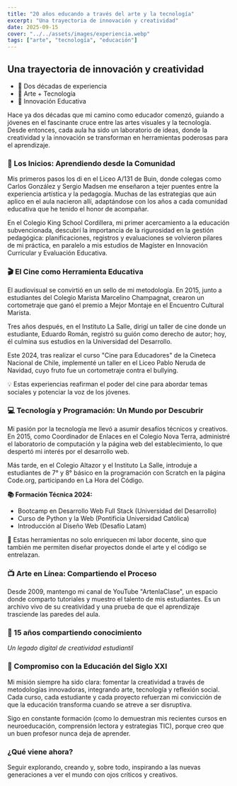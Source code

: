 ```yaml
---
title: "20 años educando a través del arte y la tecnología"
excerpt: "Una trayectoria de innovación y creatividad"
date: 2025-09-15
cover: "../../assets/images/experiencia.webp"
tags: ["arte", "tecnología", "educación"]
---
```


## Una trayectoria de innovación y creatividad

- 📅 Dos décadas de experiencia
- 🎨 Arte + Tecnología
- 🚀 Innovación Educativa

Hace ya dos décadas que mi camino como educador comenzó, guiando a jóvenes en el fascinante cruce entre las artes visuales y la tecnología. Desde entonces, cada aula ha sido un laboratorio de ideas, donde la creatividad y la innovación se transforman en herramientas poderosas para el aprendizaje.

### 🌱 Los Inicios: Aprendiendo desde la Comunidad

Mis primeros pasos los di en el Liceo A/131 de Buin, donde colegas como Carlos González y Sergio Madsen me enseñaron a tejer puentes entre la experiencia artística y la pedagogía. Muchas de las estrategias que aún aplico en el aula nacieron allí, adaptándose con los años a cada comunidad educativa que he tenido el honor de acompañar.

En el Colegio King School Cordillera, mi primer acercamiento a la educación subvencionada, descubrí la importancia de la rigurosidad en la gestión pedagógica: planificaciones, registros y evaluaciones se volvieron pilares de mi práctica, en paralelo a mis estudios de Magíster en Innovación Curricular y Evaluación Educativa.

### 🎬 El Cine como Herramienta Educativa

El audiovisual se convirtió en un sello de mi metodología. En 2015, junto a estudiantes del Colegio Marista Marcelino Champagnat, crearon un cortometraje que ganó el premio a Mejor Montaje en el Encuentro Cultural Marista.

Tres años después, en el Instituto La Salle, dirigí un taller de cine donde un estudiante, Eduardo Román, registró su guión como derecho de autor; hoy, él culmina sus estudios en la Universidad del Desarrollo.

Este 2024, tras realizar el curso "Cine para Educadores" de la Cineteca Nacional de Chile, implementé un taller en el Liceo Pablo Neruda de Navidad, cuyo fruto fue un cortometraje contra el bullying.

💡 Estas experiencias reafirman el poder del cine para abordar temas sociales y potenciar la voz de los jóvenes.

### 💻 Tecnología y Programación: Un Mundo por Descubrir

Mi pasión por la tecnología me llevó a asumir desafíos técnicos y creativos. En 2015, como Coordinador de Enlaces en el Colegio Nova Terra, administré el laboratorio de computación y la página web del establecimiento, lo que despertó mi interés por el desarrollo web.

Más tarde, en el Colegio Altazor y el Instituto La Salle, introduje a estudiantes de 7° y 8° básico en la programación con Scratch en la página Code.org, participando en La Hora del Código.

**📚 Formación Técnica 2024:**

- Bootcamp en Desarrollo Web Full Stack (Universidad del Desarrollo)
- Curso de Python y la Web (Pontificia Universidad Católica)
- Introducción al Diseño Web (Desafío Latam)

🔗 Estas herramientas no solo enriquecen mi labor docente, sino que también me permiten diseñar proyectos donde el arte y el código se entrelazan.

### 📺 Arte en Línea: Compartiendo el Proceso

Desde 2009, mantengo mi canal de YouTube "ArtenlaClase", un espacio donde comparto tutoriales y muestro el talento de mis estudiantes. Es un archivo vivo de su creatividad y una prueba de que el aprendizaje trasciende las paredes del aula.

### 🎨 15 años compartiendo conocimiento

_Un legado digital de creatividad estudiantil_

### 🚀 Compromiso con la Educación del Siglo XXI

Mi misión siempre ha sido clara: fomentar la creatividad a través de metodologías innovadoras, integrando arte, tecnología y reflexión social. Cada curso, cada estudiante y cada proyecto refuerzan mi convicción de que la educación transforma cuando se atreve a ser disruptiva.

Sigo en constante formación (como lo demuestran mis recientes cursos en neuroeducación, comprensión lectora y estrategias TIC), porque creo que un buen profesor nunca deja de aprender.

### ¿Qué viene ahora?

Seguir explorando, creando y, sobre todo, inspirando a las nuevas generaciones a ver el mundo con ojos críticos y creativos.

